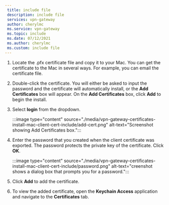 ```yaml
---
 title: include file
 description: include file
 services: vpn-gateway
 author: cherylmc
 ms.service: vpn-gateway
 ms.topic: include
 ms.date: 07/12/2021
 ms.author: cherylmc
 ms.custom: include file
---
```

1. Locate the .pfx certificate file and copy it to your Mac. You can get the certificate to the Mac in several ways. For example, you can email the certificate file.
1. Double-click the certificate. You will either be asked to input the password and the certificate will automatically install, or the **Add Certificates** box will appear. On the **Add Certificates** box, click **Add** to begin the install.
1. Select **login** from the dropdown.

   :::image type="content" source="./media/vpn-gateway-certificates-install-mac-client-cert-include/add-cert.png" alt-text="Screenshot showing Add Certificates box.":::
1. Enter the password that you created when the client certificate was exported. The password protects the private key of the certificate. Click **OK**.

   :::image type="content" source="./media/vpn-gateway-certificates-install-mac-client-cert-include/password.png" alt-text="creenshot shows a dialog box that prompts you for a password.":::
1. Click **Add** to add the certificate.
1. To view the added certificate, open the **Keychain Access** application and navigate to the **Certificates** tab.
